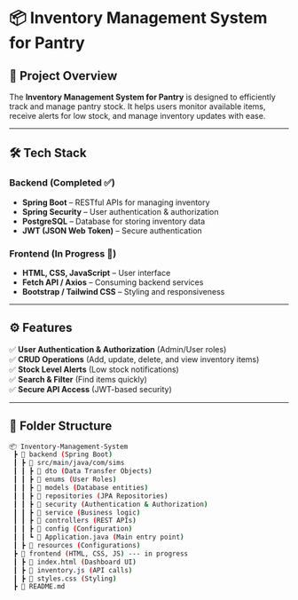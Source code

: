 # 📦 Inventory Management System for Pantry

## 📝 Project Overview  
The **Inventory Management System for Pantry** is designed to efficiently track and manage pantry stock. It helps users monitor available items, receive alerts for low stock, and manage inventory updates with ease.  

---

## 🛠️ Tech Stack  

### **Backend** (Completed ✅)  
- **Spring Boot** – RESTful APIs for managing inventory  
- **Spring Security** – User authentication & authorization  
- **PostgreSQL** – Database for storing inventory data  
- **JWT (JSON Web Token)** – Secure authentication  

### **Frontend** (In Progress 🚧)  
- **HTML, CSS, JavaScript** – User interface  
- **Fetch API / Axios** – Consuming backend services  
- **Bootstrap / Tailwind CSS** – Styling and responsiveness  

---

## ⚙️ Features  

✅ **User Authentication & Authorization** (Admin/User roles)  
✅ **CRUD Operations** (Add, update, delete, and view inventory items)  
✅ **Stock Level Alerts** (Low stock notifications)  
✅ **Search & Filter** (Find items quickly)  
✅ **Secure API Access** (JWT-based security) 

---

## 📂 Folder Structure  

```bash
📦 Inventory-Management-System
 ┣ 📂 backend (Spring Boot)
 ┃ ┣ 📂 src/main/java/com/sims
 ┃ ┃ ┣ 📂 dto (Data Transfer Objects)
 ┃ ┃ ┣ 📂 enums (User Roles)
 ┃ ┃ ┣ 📂 models (Database entities)
 ┃ ┃ ┣ 📂 repositories (JPA Repositories)
 ┃ ┃ ┣ 📂 security (Authentication & Authorization)
 ┃ ┃ ┣ 📂 service (Business logic)
 ┃ ┃ ┣ 📂 controllers (REST APIs)
 ┃ ┃ ┣ 📂 config (Configuration)
 ┃ ┃ ┗ 📜 Application.java (Main entry point)
 ┃ ┣ 📂 resources (Configurations)
 ┣ 📂 frontend (HTML, CSS, JS) --- in progress
 ┃ ┣ 📜 index.html (Dashboard UI)
 ┃ ┣ 📜 inventory.js (API calls)
 ┃ ┣ 📜 styles.css (Styling)
 ┣ 📜 README.md
